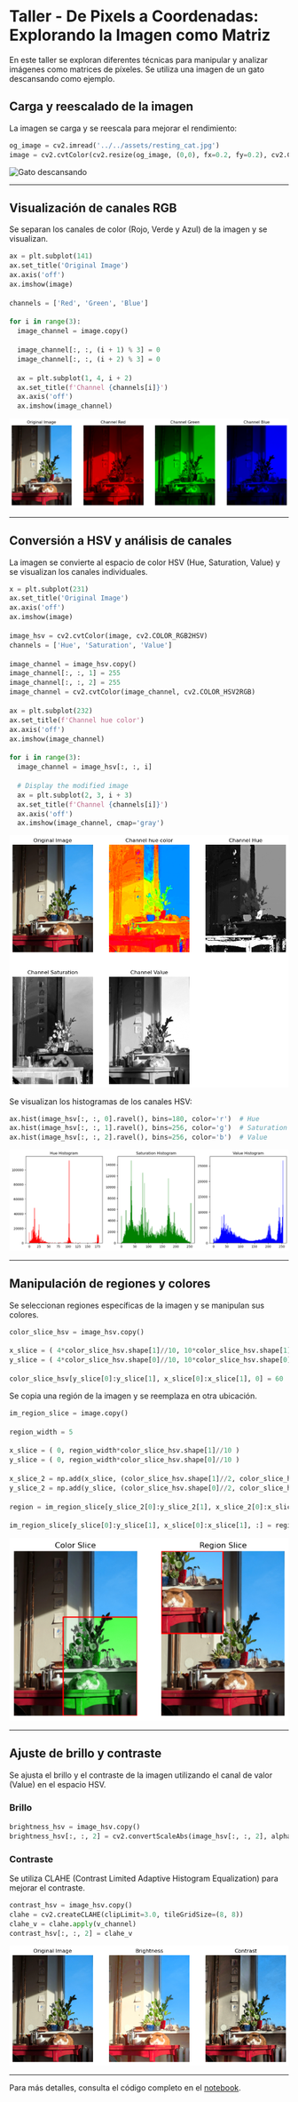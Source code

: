 # Taller - De Pixels a Coordenadas: Explorando la Imagen como Matriz

En este taller se exploran diferentes técnicas para manipular y analizar imágenes como matrices de píxeles. Se utiliza una imagen de un gato descansando como ejemplo.

## Carga y reescalado de la imagen

La imagen se carga y se reescala para mejorar el rendimiento:

```python
og_image = cv2.imread('../../assets/resting_cat.jpg')
image = cv2.cvtColor(cv2.resize(og_image, (0,0), fx=0.2, fy=0.2), cv2.COLOR_BGR2RGB)
```

<img src="../assets/resting_cat.jpg" alt="Gato descansando" height="500"/>

---

## Visualización de canales RGB

Se separan los canales de color (Rojo, Verde y Azul) de la imagen y se visualizan.

```python
ax = plt.subplot(141)
ax.set_title('Original Image')
ax.axis('off')
ax.imshow(image)

channels = ['Red', 'Green', 'Blue']

for i in range(3):
  image_channel = image.copy()

  image_channel[:, :, (i + 1) % 3] = 0
  image_channel[:, :, (i + 2) % 3] = 0

  ax = plt.subplot(1, 4, i + 2)
  ax.set_title(f'Channel {channels[i]}')
  ax.axis('off')
  ax.imshow(image_channel)
```
![RGB Channels](rgb_channels.png)

---

## Conversión a HSV y análisis de canales

La imagen se convierte al espacio de color HSV (Hue, Saturation, Value) y se visualizan los canales individuales.

```python
x = plt.subplot(231)
ax.set_title('Original Image')
ax.axis('off')
ax.imshow(image)

image_hsv = cv2.cvtColor(image, cv2.COLOR_RGB2HSV)
channels = ['Hue', 'Saturation', 'Value']

image_channel = image_hsv.copy()
image_channel[:, :, 1] = 255
image_channel[:, :, 2] = 255
image_channel = cv2.cvtColor(image_channel, cv2.COLOR_HSV2RGB)

ax = plt.subplot(232)
ax.set_title(f'Channel hue color')
ax.axis('off')
ax.imshow(image_channel)

for i in range(3):
  image_channel = image_hsv[:, :, i]

  # Display the modified image
  ax = plt.subplot(2, 3, i + 3)
  ax.set_title(f'Channel {channels[i]}')
  ax.axis('off')
  ax.imshow(image_channel, cmap='gray')
```
![HSV channels](hsv_channels.png)

Se visualizan los histogramas de los canales HSV:

```python
ax.hist(image_hsv[:, :, 0].ravel(), bins=180, color='r')  # Hue
ax.hist(image_hsv[:, :, 1].ravel(), bins=256, color='g')  # Saturation
ax.hist(image_hsv[:, :, 2].ravel(), bins=256, color='b')  # Value
```
![Histogramas](histograms.png)

---

## Manipulación de regiones y colores

Se seleccionan regiones específicas de la imagen y se manipulan sus colores.
```python
color_slice_hsv = image_hsv.copy()

x_slice = ( 4*color_slice_hsv.shape[1]//10, 10*color_slice_hsv.shape[1]//10 )
y_slice = ( 4*color_slice_hsv.shape[0]//10, 10*color_slice_hsv.shape[0]//10 )

color_slice_hsv[y_slice[0]:y_slice[1], x_slice[0]:x_slice[1], 0] = 60
```

Se copia una región de la imagen y se reemplaza en otra ubicación.
```python
im_region_slice = image.copy()

region_width = 5

x_slice = ( 0, region_width*color_slice_hsv.shape[1]//10 )
y_slice = ( 0, region_width*color_slice_hsv.shape[0]//10 )

x_slice_2 = np.add(x_slice, (color_slice_hsv.shape[1]//2, color_slice_hsv.shape[1]//2))
y_slice_2 = np.add(y_slice, (color_slice_hsv.shape[0]//2, color_slice_hsv.shape[0]//2))

region = im_region_slice[y_slice_2[0]:y_slice_2[1], x_slice_2[0]:x_slice_2[1], :]

im_region_slice[y_slice[0]:y_slice[1], x_slice[0]:x_slice[1], :] = region
```
![Slices](slicing.png)

---

## Ajuste de brillo y contraste

Se ajusta el brillo y el contraste de la imagen utilizando el canal de valor (Value) en el espacio HSV.

### Brillo

```python
brightness_hsv = image_hsv.copy()
brightness_hsv[:, :, 2] = cv2.convertScaleAbs(image_hsv[:, :, 2], alpha=1, beta=75)
```

### Contraste

Se utiliza CLAHE (Contrast Limited Adaptive Histogram Equalization) para mejorar el contraste.

```python
contrast_hsv = image_hsv.copy()
clahe = cv2.createCLAHE(clipLimit=3.0, tileGridSize=(8, 8))
clahe_v = clahe.apply(v_channel)
contrast_hsv[:, :, 2] = clahe_v
```
![brilo y contraste](brightness_contrast.png)

---

Para más detalles, consulta el código completo en el [notebook](python/imagen_matriz_pixeles.ipynb).